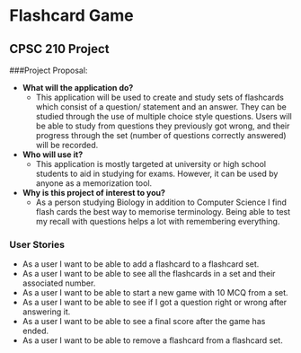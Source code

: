 # Flashcard Game
## CPSC 210 Project 

###Project Proposal:
- **What will the application do?**
  - This application will be used to create and study sets 
  of flashcards which consist of a question/ statement and 
  an answer. They can be studied through the use of multiple 
  choice style questions. Users will be able to study from 
  questions they previously got wrong, and their progress
  through the set (number of questions correctly answered) will be recorded.
- **Who will use it?**
  - This application is mostly targeted at university or high school
  students to aid in studying for exams. However, it can be used
  by anyone as a memorization tool.
- **Why is this project of interest to you?**
  - As a person studying Biology in addition to Computer Science
  I find flash cards the best way to memorise terminology. Being
  able to test my recall with questions helps a lot with remembering
  everything.

### User Stories
- As a user I want to be able to add a flashcard to a flashcard set.
- As a user I want to be able to see all the flashcards in a set and their associated number.
- As a user I want to be able to start a new game with 10 MCQ from a set.
- As a user I want to be able to see if I got a question right or wrong after answering it. 
- As a user I want to be able to see a final score after the game has ended.
- As a user I want to be able to remove a flashcard from a flashcard set.